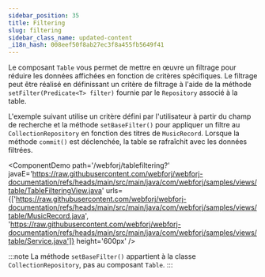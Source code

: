 ```yaml
---
sidebar_position: 35
title: Filtering
slug: filtering
sidebar_class_name: updated-content
_i18n_hash: 008eef50f8ab27ec3f8a455fb5649f41
---
```

Le composant `Table` vous permet de mettre en œuvre un filtrage pour réduire les données affichées en fonction de critères spécifiques. Le filtrage peut être réalisé en définissant un critère de filtrage à l'aide de la méthode `setFilter(Predicate<T> filter)` fournie par le `Repository` associé à la table.

L'exemple suivant utilise un critère défini par l'utilisateur à partir du champ de recherche et la méthode `setBaseFilter()` pour appliquer un filtre au `CollectionRepository` en fonction des titres de `MusicRecord`. Lorsque la méthode `commit()` est déclenchée, la table se rafraîchit avec les données filtrées.

<!-- vale off -->
<ComponentDemo
path='/webforj/tablefiltering?' 
javaE='https://raw.githubusercontent.com/webforj/webforj-documentation/refs/heads/main/src/main/java/com/webforj/samples/views/table/TableFilteringView.java'
urls={['https://raw.githubusercontent.com/webforj/webforj-documentation/refs/heads/main/src/main/java/com/webforj/samples/views/table/MusicRecord.java', 
'https://raw.githubusercontent.com/webforj/webforj-documentation/refs/heads/main/src/main/java/com/webforj/samples/views/table/Service.java']}
height='600px'
/>
<!-- vale on -->

:::note
La méthode `setBaseFilter()` appartient à la classe `CollectionRepository`, pas au composant `Table`.
:::
